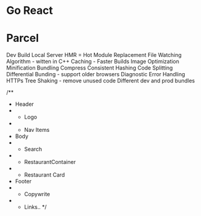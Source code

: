 # Go React

# Parcel

Dev Build
Local Server
HMR = Hot Module Replacement
File Watching Algorithm - witten in C++
Caching - Faster Builds
Image Optimization
Minification
Bundling
Compress
Consistent Hashing
Code Splitting
Differential Bunding - support older browsers
Diagnostic
Error Handling
HTTPs
Tree Shaking - remove unused code
Different dev and prod bundles

/\*\*

- Header
- - Logo
- - Nav Items
- Body
- - Search
- - RestaurantContainer
- - Restaurant Card
- Footer
- - Copywrite
- - Links..
    \*/
